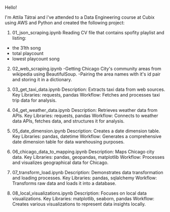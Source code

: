 Hello!

I'm Attila Tátrai and i've attended to a Data Engineering course at Cubix using AWS and Python and created the following project:

1. 01_json_scraping.ipynb
Reading CV file that contains spofity playlist and listing:
  - the 31th song
  - total playcount
  - lowest playcount song

2. 02_web_scraping.ipynb
  -Getting Chicago City's community areas from wikipedia using BeautifulSoup.
  -Pairing the area names with it's id pair and storing it in a dictionary. 

3. 03_get_taxi_data.ipynb
Description: Extracts taxi data from web sources.
Key Libraries: requests, pandas
Workflow: Fetches and processes taxi trip data for analysis.

5. 04_get_weather_data.ipynb
Description: Retrieves weather data from APIs.
Key Libraries: requests, pandas
Workflow: Connects to weather data APIs, fetches data, and structures it for analysis.

6. 05_date_dimension.ipynb
Description: Creates a date dimension table.
Key Libraries: pandas, datetime
Workflow: Generates a comprehensive date dimension table for data warehousing purposes.

7. 06_chicago_data_to_mapping.ipynb
Description: Maps Chicago city data.
Key Libraries: pandas, geopandas, matplotlib
Workflow: Processes and visualizes geographical data for Chicago.

8. 07_transform_load.ipynb
Description: Demonstrates data transformation and loading processes.
Key Libraries: pandas, sqlalchemy
Workflow: Transforms raw data and loads it into a database.

9. 08_local_visualizations.ipynb
Description: Focuses on local data visualizations.
Key Libraries: matplotlib, seaborn, pandas
Workflow: Creates various visualizations to represent data insights locally.
